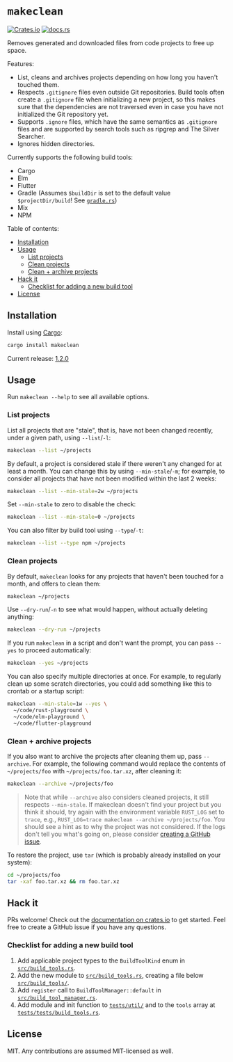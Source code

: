 # `makeclean`

[![Crates.io](https://img.shields.io/crates/v/makeclean?style=flat-square)](https://crates.io/crates/makeclean)
[![docs.rs](https://img.shields.io/docsrs/makeclean?style=flat-square)](https://docs.rs/makeclean/)

Removes generated and downloaded files from code projects to free up space.

Features:

- List, cleans and archives projects depending on how long you haven't touched them.
- Respects `.gitignore` files even outside Git repositories. Build tools often create a `.gitignore` file when initializing a new project, so this makes sure that the dependencies are not traversed even in case you have not initialized the Git repository yet.
- Supports `.ignore` files, which have the same semantics as `.gitignore` files and are supported by search tools such as ripgrep and The Silver Searcher.
- Ignores hidden directories.

Currently supports the following build tools:

- Cargo
- Elm
- Flutter
- Gradle (Assumes `$buildDir` is set to the default value `$projectDir/build`! See [`gradle.rs`](src/build_tools/gradle.rs))
- Mix
- NPM

Table of contents:

- [Installation](#installation)
- [Usage](#usage)
  - [List projects](#list-projects)
  - [Clean projects](#clean-projects)
  - [Clean + archive projects](#clean--archive-projects)
- [Hack it](#hack-it)
  - [Checklist for adding a new build tool](#checklist-for-adding-a-new-build-tool)
- [License](#license)

## Installation

Install using [Cargo](https://doc.rust-lang.org/cargo/getting-started/installation.html):

```bash
cargo install makeclean
```

Current release: [1.2.0](https://github.com/kevinbader/makeclean/tree/v1.2.0)

## Usage

Run `makeclean --help` to see all available options.

### List projects

List all projects that are "stale", that is, have not been changed recently, under a given path, using `--list`/`-l`:

```bash
makeclean --list ~/projects
```

By default, a project is considered stale if there weren't any changed for at least a month. You can change this by using `--min-stale`/`-m`; for example, to consider all projects that have not been modified within the last 2 weeks:

```bash
makeclean --list --min-stale=2w ~/projects
```

Set `--min-stale` to zero to disable the check:

```bash
makeclean --list --min-stale=0 ~/projects
```

You can also filter by build tool using `--type`/`-t`:

```bash
makeclean --list --type npm ~/projects
```

### Clean projects

By default, `makeclean` looks for any projects that haven't been touched for a month, and offers to clean them:

```bash
makeclean ~/projects
```

Use `--dry-run`/`-n` to see what would happen, without actually deleting anything:

```bash
makeclean --dry-run ~/projects
```

If you run `makeclean` in a script and don't want the prompt, you can pass `--yes` to proceed automatically:

```bash
makeclean --yes ~/projects
```

You can also specify multiple directories at once. For example, to regularly clean up some scratch directories, you could add something like this to crontab or a startup script:

```bash
makeclean --min-stale=1w --yes \
  ~/code/rust-playground \
  ~/code/elm-playground \
  ~/code/flutter-playground
```

### Clean + archive projects

If you also want to archive the projects after cleaning them up, pass `--archive`. For example, the following command would replace the contents of `~/projects/foo` with `~/projects/foo.tar.xz`, after cleaning it:

```bash
makeclean --archive ~/projects/foo
```

> Note that while `--archive` also considers cleaned projects, it still respects `--min-stale`. If makeclean doesn't find your project but you think it should, try again with the environment variable `RUST_LOG` set to `trace`, e.g., `RUST_LOG=trace makeclean --archive ~/projects/foo`. You should see a hint as to why the project was not considered. If the logs don't tell you what's going on, please consider [creating a GitHub issue](https://github.com/kevinbader/makeclean/issues/new).

To restore the project, use `tar` (which is probably already installed on your system):

```bash
cd ~/projects/foo
tar -xaf foo.tar.xz && rm foo.tar.xz
```

## Hack it

PRs welcome! Check out the [documentation on crates.io](https://docs.rs/makeclean/) to get started. Feel free to create a GitHub issue if you have any questions.

### Checklist for adding a new build tool

1. Add applicable project types to the `BuildToolKind` enum in [`src/build_tools.rs`](src/build_tools.rs).
2. Add the new module to [`src/build_tools.rs`](src/build_tools.rs), creating a file below [`src/build_tools/`](src/build_tools/).
3. Add `register` call to `BuildToolManager::default` in [`src/build_tool_manager.rs`](src/build_tool_manager.rs).
4. Add module and init function to [`tests/util/`](tests/util/) and to the `tools` array at [`tests/tests/build_tools.rs`](tests/tests/build_tools.rs).

## License

MIT. Any contributions are assumed MIT-licensed as well.
